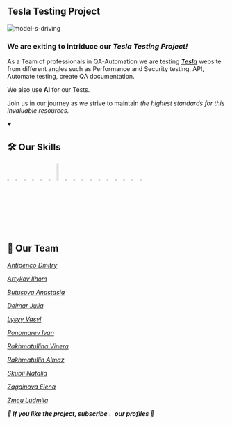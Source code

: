 ## Tesla Testing Project

![model-s-driving](https://github.com/user-attachments/assets/92c3fe5b-508a-4eb2-a43c-670c9107cfd0)

### **We are exiting to intriduce our _Tesla Testing Project!_**

As a Team of professionals in QA-Automation we are testing **_[Tesla](https://www.tesla.com/)_** website from different angles such as Performance and Security testing, API, Automate testing, create QA documentation. 

We also use **AI** for our Tests.

Join us in our journey as we strive to maintain _the highest standards for this invaluable resources_.

<details open>
  <summary><h2>🛠 Our Skills</h2></summary>
  <p>
    <code><img width="3%" src="https://www.vectorlogo.zone/logos/nodejs/nodejs-icon.svg"></code>
    <code><img width="3%" src="https://www.vectorlogo.zone/logos/reactjs/reactjs-icon.svg"></code>
    <code><img width="3%" src="https://www.vectorlogo.zone/logos/python/python-icon.svg"></code>
    <code><img width="3%" src="https://www.freeiconspng.com/uploads/c-logo-icon-18.png"></code>
    <code><img width="3%" src="https://www.vectorlogo.zone/logos/w3_html5/w3_html5-icon.svg"></code>
    <code><img width="3%" src="https://i.imgur.com/tjPOPhB.png"></code>
    <code><img width="3%" src="https://blog.jetbrains.com/wp-content/uploads/2019/01/pycharm_icon.svg" width="40" height="40"  alt="PyCharm"></code>
    <code><img width="3%" src="https://seeklogo.com/images/I/intellij-idea-logo-F0395EF783-seeklogo.com.png"></code>
    <code><img width="3%" src="https://www.vectorlogo.zone/logos/visualstudio_code/visualstudio_code-icon.svg"></code>
    <code><img width="3%" src="https://www.bluej.org/objects-first/images/logos/bluej-128-embossed.png"></code>
    <code><img width="3%" src="https://seeklogo.com/images/A/atom-logo-19BD90FF87-seeklogo.com.png"></code>
    <code><img width="3%" src="https://cdn.iconscout.com/icon/free/png-256/discord-4408614-3649972.png"></code>
    <code><img width="3%" src="https://upload.wikimedia.org/wikipedia/commons/5/55/Neos_VR_Logo.png"></code>
    <code><img width="3%" src="https://www.vectorlogo.zone/logos/firebase/firebase-icon.svg"></code>
    <code><img width="3%" src="https://www.vectorlogo.zone/logos/amazon_aws/amazon_aws-icon.svg"></code>
    <code><img width="3%" src="https://www.vectorlogo.zone/logos/git-scm/git-scm-icon.svg"></code>
    <code><img width="3%" src="https://seeklogo.com/images/G/github-colored-logo-FDDF6EB1F0-seeklogo.com.png"></code>
  </p>
</details>


## 🚀 Our Team


_[Antipenco Dmitry](https://www.linkedin.com/in/dmitry--antipenko)_

_[Artykov Ilhom](https://www.linkedin.com/in/ilhom-artykov/)_

_[Butusova Anastasia](https://www.linkedin.com/in/bu2soffa/)_

_[Delmar Julia](https://www.linkedin.com/in/julia-delmar/)_

_[Lysyy Vasyl](https://www.linkedin.com/in/vasyl-lysyy/)_

_[Ponomarev Ivan](https://linkedin.com/in/ivan-ponomarev-qa)_

_[Rakhmatullina Vinera](https://www.linkedin.com/in/vinera-r/)_

_[Rakhmatullin Almaz](https://www.linkedin.com/in/almaz-r/)_

_[Skubii Natalia](https://www.linkedin.com/in/natalia-skubii)_

_[Zagainova Elena](https://www.linkedin.com/in/elena-zagainova/)_

_[Zmeu Ludmila](https://www.linkedin.com/in/ludmila-zmeu/)_

_**💙 If you like the project, subscribe <code><img width="2%" src="https://github.com/user-attachments/assets/d8634330-234a-4e0e-b163-b8859a1b66bf"></code>
 our profiles 💙**_

